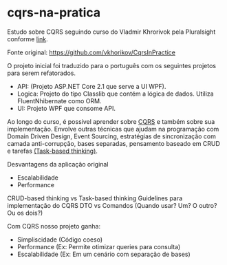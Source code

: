 # cqrs-na-pratica
Estudo sobre CQRS seguindo curso do Vladmir Khrorivok pela Pluralsight conforme [link](https://www.pluralsight.com/courses/cqrs-in-practice).

Fonte original: https://github.com/vkhorikov/CqrsInPractice

O projeto inicial foi traduzido para o português com os seguintes projetos para serem refatorados.
- API: (Projeto ASP.NET Core 2.1 que serve a UI WPF).
- Logica: Projeto do tipo Classlib que contém a lógica de dados. Utiliza FluentNhibernate como ORM.
- UI: Projeto WPF que consome API.


Ao longo do curso, é possivel aprender sobre [CQRS](https://cqrs.files.wordpress.com/2010/11/cqrs_documents.pdf) e também sobre sua implementação. Envolve outras técnicas que ajudam na programação com Domain Driven Design, Event Sourcing, estratégias de sincronização com camada anti-corrupção, bases separadas, pensamento baseado em CRUD e tarefas [(Task-based thinking)](https://cqrs.wordpress.com/documents/task-based-ui/).

Desvantagens da aplicação original

- Escalabilidade
- Performance

CRUD-based thinking vs Task-based thinking
Guidelines para implementação do CQRS
DTO vs Comandos (Quando usar? Um? O outro? Ou os dois?)

Com CQRS nosso projeto ganha:
- Simpliscidade (Código coeso)
- Performance (Ex: Permite otimizar queries para consulta)
- Escalabilidade (Ex: Em um cenário com separação de bases)
